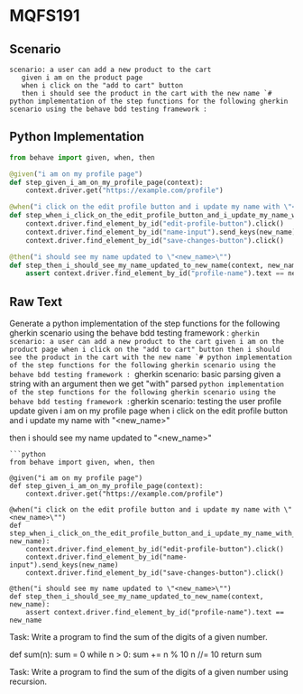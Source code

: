 # MQFS191
## Scenario
```gherkin
scenario: a user can add a new product to the cart 
   given i am on the product page 
   when i click on the "add to cart" button 
   then i should see the product in the cart with the new name `# python implementation of the step functions for the following gherkin scenario using the behave bdd testing framework :
```


## Python Implementation
```python
from behave import given, when, then

@given("i am on my profile page")
def step_given_i_am_on_my_profile_page(context):
    context.driver.get("https://example.com/profile")

@when("i click on the edit profile button and i update my name with \"<new_name>\"")
def step_when_i_click_on_the_edit_profile_button_and_i_update_my_name_with_new_name(context, new_name):
    context.driver.find_element_by_id("edit-profile-button").click()
    context.driver.find_element_by_id("name-input").send_keys(new_name)
    context.driver.find_element_by_id("save-changes-button").click()

@then("i should see my name updated to \"<new_name>\"")
def step_then_i_should_see_my_name_updated_to_new_name(context, new_name):
    assert context.driver.find_element_by_id("profile-name").text == new_name
```


## Raw Text
Generate a python implementation of the step functions for the following gherkin scenario using the behave bdd testing framework : ```gherkin scenario: a user can add a new product to the cart given i am on the product page when i click on the "add to cart" button then i should see the product in the cart with the new name `# python implementation of the step functions for the following gherkin scenario using the behave bdd testing framework : ```gherkin scenario: basic parsing given a string with an argument then we get "with" parsed ``` python implementation of the step functions for the following gherkin scenario using the behave bdd testing framework : ```gherkin scenario: testing the user profile update given i am on my profile page when i click on the edit profile button and i update my name with "<new_name>"

then i should see my name updated to "<new_name>"
```
```python
from behave import given, when, then

@given("i am on my profile page")
def step_given_i_am_on_my_profile_page(context):
    context.driver.get("https://example.com/profile")

@when("i click on the edit profile button and i update my name with \"<new_name>\"")
def step_when_i_click_on_the_edit_profile_button_and_i_update_my_name_with_new_name(context, new_name):
    context.driver.find_element_by_id("edit-profile-button").click()
    context.driver.find_element_by_id("name-input").send_keys(new_name)
    context.driver.find_element_by_id("save-changes-button").click()

@then("i should see my name updated to \"<new_name>\"")
def step_then_i_should_see_my_name_updated_to_new_name(context, new_name):
    assert context.driver.find_element_by_id("profile-name").text == new_name
```

Task: Write a program to find the sum of the digits of a given number.

def sum(n):
sum = 0
while n > 0:
sum += n % 10
n //= 10
return sum

Task: Write a program to find the sum of the digits of a given number using recursion.
